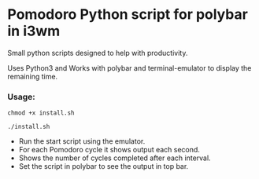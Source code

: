 # Pomodoro Python script for polybar in i3wm

Small python scripts designed to help with productivity.

Uses Python3 and Works with polybar and terminal-emulator to display the remaining time.

### Usage:

```
chmod +x install.sh

./install.sh
```

- Run the start script using the emulator.
- For each Pomodoro cycle it shows output each second.
- Shows the number of cycles completed after each interval.
- Set the script in polybar to see the output in top bar.
